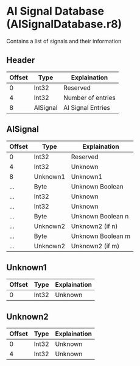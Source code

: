 # AI Signal Database (AISignalDatabase.r8)

Contains a list of signals and their information

## Header

| Offset | Type     | Explaination      |
| ------ | -------- | ----------------- |
| 0      | Int32    | Reserved          |
| 4      | Int32    | Number of entries |
| 8      | AISignal | AI Signal Entries |

## AISignal

| Offset | Type     | Explaination      |
| ------ | -------- | ----------------- |
| 0      | Int32    | Reserved          |
| 4      | Int32    | Unknown           |
| 8      | Unknown1 | Unknown1          |
| ...    | Byte     | Unknown Boolean   |
| ...    | Int32    | Unknown           |
| ...    | Int32    | Unknown           |
| ...    | Byte     | Unknown Boolean n |
| ...    | Unknown2 | Unknown2 (if n)   |
| ...    | Byte     | Unknown Boolean m |
| ...    | Unknown2 | Unknown2 (if m)   |

## Unknown1

| Offset | Type  | Explaination |
| ------ | ----- | ------------ |
| 0      | Int32 | Unknown      |

## Unknown2

| Offset | Type  | Explaination |
| ------ | ----- | ------------ |
| 0      | Int32 | Unknown      |
| 4      | Int32 | Unknown      |

